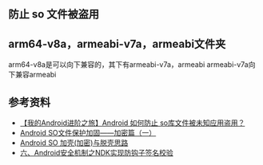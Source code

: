## 防止 so 文件被盗用






## arm64-v8a，armeabi-v7a，armeabi文件夹
arm64-v8a是可以向下兼容的，其下有armeabi-v7a，armeabi 
armeabi-v7a向下兼容armeabi



## 参考资料
* [【我的Android进阶之旅】Android 如何防止 so库文件被未知应用盗用？](https://blog.csdn.net/ouyang_peng/article/details/65938698)
* [Android SO文件保护加固——加密篇（一）](https://blog.csdn.net/feibabeibei_beibei/article/details/51498285)  
* [Android SO 加壳(加密)与脱壳思路](https://blog.csdn.net/jltxgcy/article/details/52205210)
* [六、Android安全机制之NDK实现防钩子签名校验](https://blog.csdn.net/u012874222/article/details/79312477)
